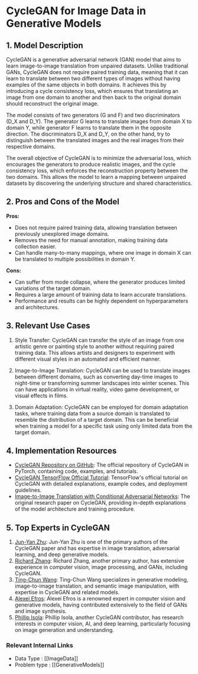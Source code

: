 # CycleGAN for Image Data in Generative Models

## 1. Model Description
CycleGAN is a generative adversarial network (GAN) model that aims to learn image-to-image translation from unpaired datasets. Unlike traditional GANs, CycleGAN does not require paired training data, meaning that it can learn to translate between two different types of images without having examples of the same objects in both domains. It achieves this by introducing a cycle consistency loss, which ensures that translating an image from one domain to another and then back to the original domain should reconstruct the original image.

The model consists of two generators (G and F) and two discriminators (D_X and D_Y). The generator G learns to translate images from domain X to domain Y, while generator F learns to translate them in the opposite direction. The discriminators D_X and D_Y, on the other hand, try to distinguish between the translated images and the real images from their respective domains.

The overall objective of CycleGAN is to minimize the adversarial loss, which encourages the generators to produce realistic images, and the cycle consistency loss, which enforces the reconstruction property between the two domains. This allows the model to learn a mapping between unpaired datasets by discovering the underlying structure and shared characteristics.

## 2. Pros and Cons of the Model

**Pros:**
- Does not require paired training data, allowing translation between previously unexplored image domains.
- Removes the need for manual annotation, making training data collection easier.
- Can handle many-to-many mappings, where one image in domain X can be translated to multiple possibilities in domain Y.

**Cons:**
- Can suffer from mode collapse, where the generator produces limited variations of the target domain.
- Requires a large amount of training data to learn accurate translations.
- Performance and results can be highly dependent on hyperparameters and architectures.

## 3. Relevant Use Cases

1. Style Transfer: CycleGAN can transfer the style of an image from one artistic genre or painting style to another without requiring paired training data. This allows artists and designers to experiment with different visual styles in an automated and efficient manner.

2. Image-to-Image Translation: CycleGAN can be used to translate images between different domains, such as converting day-time images to night-time or transforming summer landscapes into winter scenes. This can have applications in virtual reality, video game development, or visual effects in films.

3. Domain Adaptation: CycleGAN can be employed for domain adaptation tasks, where training data from a source domain is translated to resemble the distribution of a target domain. This can be beneficial when training a model for a specific task using only limited data from the target domain.

## 4. Implementation Resources

- [CycleGAN Repository on GitHub](https://github.com/junyanz/pytorch-CycleGAN-and-pix2pix): The official repository of CycleGAN in PyTorch, containing code, examples, and tutorials.
- [CycleGAN TensorFlow Official Tutorial](https://www.tensorflow.org/tutorials/generative/cyclegan): TensorFlow's official tutorial on CycleGAN with detailed explanations, example codes, and deployment guidelines.
- [Image-to-Image Translation with Conditional Adversarial Networks](https://arxiv.org/abs/1611.07004): The original research paper on CycleGAN, providing in-depth explanations of the model architecture and training procedure.

## 5. Top Experts in CycleGAN

1. [Jun-Yan Zhu](https://github.com/junyanz): Jun-Yan Zhu is one of the primary authors of the CycleGAN paper and has expertise in image translation, adversarial learning, and deep generative models.
2. [Richard Zhang](https://github.com/richzhang): Richard Zhang, another primary author, has extensive experience in computer vision, image processing, and GANs, including CycleGAN.
3. [Ting-Chun Wang](https://github.com/tingchengw): Ting-Chun Wang specializes in generative modeling, image-to-image translation, and semantic image manipulation, with expertise in CycleGAN and related models.
4. [Alexei Efros](https://github.com/efros): Alexei Efros is a renowned expert in computer vision and generative models, having contributed extensively to the field of GANs and image synthesis.
5. [Phillip Isola](https://github.com/phillipi): Phillip Isola, another CycleGAN contributor, has research interests in computer vision, AI, and deep learning, particularly focusing on image generation and understanding.


 ### Relevant Internal Links
- Data Type : [[ImageData]]
- Problem type : [[GenerativeModels]]
